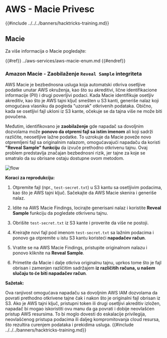 # AWS - Macie Privesc

{{#include ../../../banners/hacktricks-training.md}}

## Macie

Za više informacija o Macie pogledajte:

{{#ref}}
../aws-services/aws-macie-enum.md
{{#endref}}

### Amazon Macie - Zaobilaženje `Reveal Sample` integriteta

AWS Macie je bezbednosna usluga koja automatski otkriva osetljive podatke unutar AWS okruženja, kao što su akreditivi, lične identifikacione informacije (PII) i drugi poverljivi podaci. Kada Macie identifikuje osetljiv akreditiv, kao što je AWS tajni ključ smešten u S3 kanti, generiše nalaz koji omogućava vlasniku da pogleda "uzorak" otkrivenih podataka. Obično, kada se osetljivi fajl ukloni iz S3 kante, očekuje se da tajna više ne može biti povučena.

Međutim, identifikovano je **zaobilaženje** gde napadač sa dovoljnim dozvolama može **ponovo da otpremi fajl sa istim imenom** ali koji sadrži različite, neosetljive lažne podatke. To uzrokuje da Macie poveže novo otpremljeni fajl sa originalnim nalazom, omogućavajući napadaču da koristi **"Reveal Sample" funkciju** da izvuče prethodno otkrivenu tajnu. Ovaj problem predstavlja značajan bezbednosni rizik, jer tajne za koje se smatralo da su obrisane ostaju dostupne ovom metodom.

![flow](https://github.com/user-attachments/assets/7b83f2d3-1690-41f1-98cc-05ccd0154a66)

**Koraci za reprodukciju:**

1. Otpremite fajl (npr., `test-secret.txt`) u S3 kantu sa osetljivim podacima, kao što je AWS tajni ključ. Sačekajte da AWS Macie skenira i generiše nalaz.

2. Idite na AWS Macie Findings, locirajte generisani nalaz i koristite **Reveal Sample** funkciju da pogledate otkrivenu tajnu.

3. Obrišite `test-secret.txt` iz S3 kante i proverite da više ne postoji.

4. Kreirajte novi fajl pod imenom `test-secret.txt` sa lažnim podacima i ponovo ga otpremite u istu S3 kantu koristeći **napadačev račun**.

5. Vratite se na AWS Macie Findings, pristupite originalnom nalazu i ponovo kliknite na **Reveal Sample**.

6. Primetite da Macie i dalje otkriva originalnu tajnu, uprkos tome što je fajl obrisan i zamenjen različitim sadržajem **iz različitih računa, u našem slučaju to će biti napadačev račun**.

**Sažetak:**

Ova ranjivost omogućava napadaču sa dovoljnim AWS IAM dozvolama da povrati prethodno otkrivene tajne čak i nakon što je originalni fajl obrisan iz S3. Ako je AWS tajni ključ, pristupni token ili drugi osetljivi akreditiv izložen, napadač bi mogao iskoristiti ovu manu da ga povrati i dobije neovlašćen pristup AWS resursima. To bi moglo dovesti do eskalacije privilegija, neovlašćenog pristupa podacima ili daljeg kompromitovanja cloud resursa, što rezultira curenjem podataka i prekidima usluga.
{{#include ../../../banners/hacktricks-training.md}}
